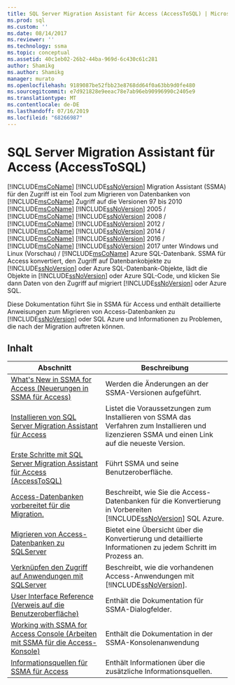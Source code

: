 ```yaml
---
title: SQL Server Migration Assistant für Access (AccessToSQL) | Microsoft-Dokumentation
ms.prod: sql
ms.custom: ''
ms.date: 08/14/2017
ms.reviewer: ''
ms.technology: ssma
ms.topic: conceptual
ms.assetid: 40c1eb02-26b2-44ba-969d-6c430c61c281
author: Shamikg
ms.author: Shamikg
manager: murato
ms.openlocfilehash: 9189087be52fbb23e8768dd64f0a63bb9d0fe480
ms.sourcegitcommit: e7d921828e9eeac78e7ab96eb90996990c2405e9
ms.translationtype: MT
ms.contentlocale: de-DE
ms.lasthandoff: 07/16/2019
ms.locfileid: "68266987"
---
```

# <a name="sql-server-migration-assistant-for-access-accesstosql"></a>SQL Server Migration Assistant für Access (AccessToSQL)
[!INCLUDE[msCoName](../../includes/msconame_md.md)] [!INCLUDE[ssNoVersion](../../includes/ssnoversion-md.md)] Migration Assistant (SSMA) für den Zugriff ist ein Tool zum Migrieren von Datenbanken von [!INCLUDE[msCoName](../../includes/msconame_md.md)] Zugriff auf die Versionen 97 bis 2010 [!INCLUDE[msCoName](../../includes/msconame_md.md)] [!INCLUDE[ssNoVersion](../../includes/ssnoversion-md.md)] 2005 / [!INCLUDE[msCoName](../../includes/msconame_md.md)] [!INCLUDE[ssNoVersion](../../includes/ssnoversion-md.md)] 2008 / [!INCLUDE[msCoName](../../includes/msconame_md.md)] [!INCLUDE[ssNoVersion](../../includes/ssnoversion-md.md)] 2012 / [!INCLUDE[msCoName](../../includes/msconame_md.md)] [!INCLUDE[ssNoVersion](../../includes/ssnoversion-md.md)] 2014 / [!INCLUDE[msCoName](../../includes/msconame_md.md)] [!INCLUDE[ssNoVersion](../../includes/ssnoversion-md.md)] 2016 / [!INCLUDE[msCoName](../../includes/msconame_md.md)] [!INCLUDE[ssNoVersion](../../includes/ssnoversion-md.md)] 2017 unter Windows und Linux (Vorschau) / [!INCLUDE[msCoName](../../includes/msconame_md.md)] Azure SQL-Datenbank. SSMA für Access konvertiert, den Zugriff auf Datenbankobjekte zu [!INCLUDE[ssNoVersion](../../includes/ssnoversion-md.md)] oder Azure SQL-Datenbank-Objekte, lädt die Objekte in [!INCLUDE[ssNoVersion](../../includes/ssnoversion-md.md)] oder Azure SQL-Code, und klicken Sie dann Daten von den Zugriff auf migriert [!INCLUDE[ssNoVersion](../../includes/ssnoversion-md.md)] oder Azure SQL.  
  
Diese Dokumentation führt Sie in SSMA für Access und enthält detaillierte Anweisungen zum Migrieren von Access-Datenbanken zu [!INCLUDE[ssNoVersion](../../includes/ssnoversion-md.md)] oder SQL Azure und Informationen zu Problemen, die nach der Migration auftreten können.  
  
## <a name="contents"></a>Inhalt  
  
|Abschnitt|Beschreibung|  
|-----------|---------------|  
|[What's New in SSMA for Access (Neuerungen in SSMA für Access)](https://msdn.microsoft.com/a24d3fc0-6911-4bfa-828a-197abf222e02)|Werden die Änderungen an der SSMA-Versionen aufgeführt.|  
|[Installieren von SQL Server Migration Assistant für Access](installing-sql-server-migration-assistant-for-access-accesstosql.md)|Listet die Voraussetzungen zum Installieren von SSMA das Verfahren zum Installieren und lizenzieren SSMA und einen Link auf die neueste Version.|  
|[Erste Schritte mit SQL Server Migration Assistant für Access &#40;AccessToSQL&#41;](../../ssma/access/getting-started-with-sql-server-migration-assistant-for-access-accesstosql.md)|Führt SSMA und seine Benutzeroberfläche.|  
|[Access-Datenbanken vorbereitet für die Migration.](preparing-access-databases-for-migration-accesstosql.md)|Beschreibt, wie Sie die Access-Datenbanken für die Konvertierung in Vorbereiten [!INCLUDE[ssNoVersion](../../includes/ssnoversion-md.md)] SQL Azure.|  
|[Migrieren von Access-Datenbanken zu SQLServer](migrating-access-databases-to-sql-server-azure-sql-db-accesstosql.md)|Bietet eine Übersicht über die Konvertierung und detaillierte Informationen zu jedem Schritt im Prozess an.|  
|[Verknüpfen den Zugriff auf Anwendungen mit SQLServer](linking-access-applications-to-sql-server-azure-sql-db-accesstosql.md)|Beschreibt, wie die vorhandenen Access-Anwendungen mit [!INCLUDE[ssNoVersion](../../includes/ssnoversion-md.md)].|  
|[User Interface Reference (Verweis auf die Benutzeroberfläche)](user-interface-reference-accesstosql.md)|Enthält die Dokumentation für SSMA-Dialogfelder.|  
|[Working with SSMA for Access Console (Arbeiten mit SSMA für die Access-Konsole)](working-with-ssma-for-access-console-accesstosql.md)|Enthält die Dokumentation in der SSMA-Konsolenanwendung|  
|[Informationsquellen für SSMA für Access](https://go.microsoft.com/fwlink/?LinkID=708538&clcid=0x409)|Enthält Informationen über die zusätzliche Informationsquellen.|  
  
